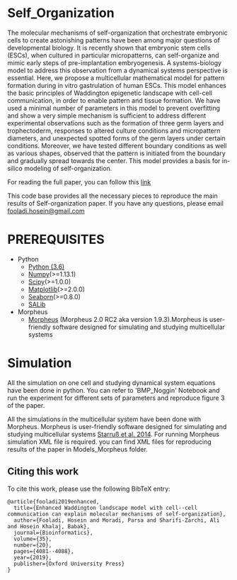 # Self_Organization
The molecular mechanisms of self-organization that orchestrate embryonic cells to create astonishing patterns have been among major questions of developmental biology. It is recently shown that embryonic stem cells (ESCs), when cultured in particular micropatterns, can self-organize and mimic early steps of pre-implantation embryogenesis. A systems-biology model to address this observation from a dynamical systems perspective is essential. Here, we propose a multicellular mathematical model for pattern formation during in vitro gastrulation of human ESCs. This model enhances the basic principles of Waddington epigenetic landscape with cell-cell communication, in order to enable pattern and tissue formation. We have used a minimal number of parameters in this model to prevent overfitting and show a very simple mechanism is sufficient to address different experimental observations such as the formation of three germ layers and trophectoderm, responses to altered culture conditions and micropattern diameters, and unexpected spotted forms of the germ layers under certain conditions. Moreover, we have tested different boundary conditions as well as various shapes, observed that the pattern is initiated from the boundary and gradually spread towards the center. This model provides a basis for in-silico modeling of self-organization.

For reading the full paper, you can follow this [link](https://www.biorxiv.org/content/early/2018/01/01/241604)

This code base provides all the necessary pieces to reproduce the main results of Self-organization paper. If you have any questions, please email [fooladi.hosein@gmail.com](fooladi.hosein@gmail.com)

# PREREQUISITES

* Python 
    + [Python (3.6)](https://www.python.org/downloads/)
    + [Numpy](http://www.numpy.org/)(>=1.13.1)
    + [Scipy](https://www.scipy.org/)(>=1.0.0)
    + [Matplotlib](https://matplotlib.org/)(>=2.0.0)
    + [Seaborn](https://seaborn.pydata.org/)(>=0.8.0)
    + [SALib](http://salib.github.io/SALib/)
* Morpheus
    + [Morpheus](https://imc.zih.tu-dresden.de/wiki/morpheus/doku.php) (Morpheus 2.0 RC2 aka version 1.9.3).Morpheus is user-friendly software designed for simulating and studying multicellular systems
    
# Simulation
All the simulation on one cell and studying dynamical system equations have been done in python. You can refer to 'BMP_Noggin' Notebook and run the experiment for different sets of parameters and reproduce figure 3 of the paper. 
 
 All the simulations in the multicellular system have been done with Morpheus. Morpheus is user-friendly software designed for simulating and studying multicellular systems [Starruß et al. 2014](https://academic.oup.com/bioinformatics/article/30/9/1331/234757). For running Morpheus simulation XML file is required. you can find XML files for reproducing results of the paper in Models_Morpheus folder.
    
    
## Citing this work
To cite this work, please use the following BibTeX entry:

```
@article{fooladi2019enhanced,
  title={Enhanced Waddington landscape model with cell--cell communication can explain molecular mechanisms of self-organization},
  author={Fooladi, Hosein and Moradi, Parsa and Sharifi-Zarchi, Ali and Hosein Khalaj, Babak},
  journal={Bioinformatics},
  volume={35},
  number={20},
  pages={4081--4088},
  year={2019},
  publisher={Oxford University Press}
}
```
